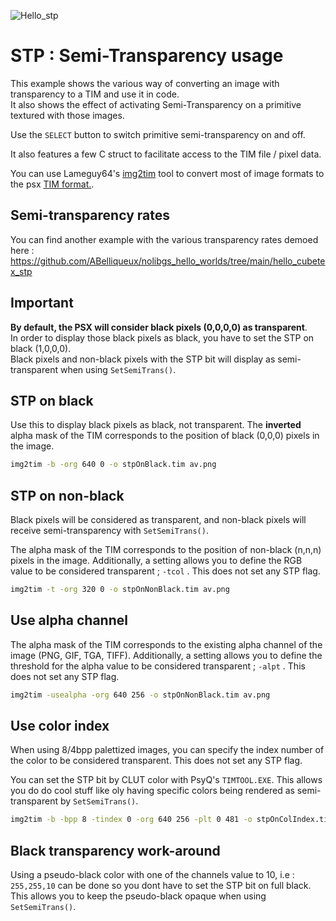 ![Hello_stp](https://wiki.arthus.net/assets/hello-stp.png)

# STP : Semi-Transparency usage

This example shows the various way of converting an image with transparency to a TIM and use it in code.  
It also shows the effect of activating Semi-Transparency on a primitive textured with those images.  

Use the `SELECT` button to switch primitive semi-transparency on and off.  

It also features a few C struct to facilitate access to the TIM file / pixel data.

You can use Lameguy64's [img2tim](https://github.com/Lameguy64/img2tim) tool to convert most of image formats to the psx [TIM format.](https://github.com/ABelliqueux/nolibgs_hello_worlds/tree/main/TIM).    

## Semi-transparency rates

You can find another example with the various transparency rates demoed here : https://github.com/ABelliqueux/nolibgs_hello_worlds/tree/main/hello_cubetex_stp  

## Important 

**By default, the PSX will consider black pixels (0,0,0,0) as transparent**.  
In order to display those black pixels as black, you have to set the STP on black (1,0,0,0).   
Black pixels and non-black pixels with the STP bit will display as semi-transparent when using `SetSemiTrans()`.  

## STP on black 
 
Use this to display black pixels as black, not transparent.
The **inverted** alpha mask of the TIM  corresponds to the position of black (0,0,0) pixels in the image.

```bash
img2tim -b -org 640 0 -o stpOnBlack.tim av.png
```

## STP on non-black 

Black pixels will be considered as transparent, and non-black pixels will receive semi-transparency with `SetSemiTrans()`.  

The alpha mask of the TIM  corresponds to the position of non-black (n,n,n) pixels in the image.
Additionally, a setting allows you to define the RGB value to be considered transparent ; `-tcol` . This does not set any STP flag. 

```bash
img2tim -t -org 320 0 -o stpOnNonBlack.tim av.png
```

## Use alpha channel

The alpha mask of the TIM  corresponds to the existing alpha channel of the image (PNG, GIF, TGA, TIFF).
Additionally, a setting allows you to define the threshold for the alpha value to be considered transparent ; `-alpt` . This does not set any STP flag.

```bash
img2tim -usealpha -org 640 256 -o stpOnNonBlack.tim av.png
```

## Use color index

When using 8/4bpp palettized images, you can specify the index number of the color to be considered transparent. This does not set any STP flag.

You can set the STP bit by CLUT color with PsyQ's `TIMTOOL.EXE`. This allows you do do cool stuff like oly having specific colors being rendered as semi-transparent by `SetSemiTrans()`.

```bash
img2tim -b -bpp 8 -tindex 0 -org 640 256 -plt 0 481 -o stpOnColIndex.tim av8.png
```

## Black transparency work-around

Using a pseudo-black color with one of the channels value to 10, i.e : `255,255,10` can be done so you dont have to set the STP bit on full black.  
This allows you to keep the pseudo-black opaque when using `SetSemiTrans()`.
